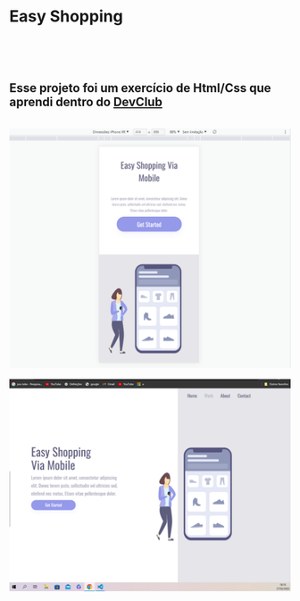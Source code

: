 <h1> Easy Shopping</h1>
<br>
<br>
<br>
<h2> Esse projeto foi um exercício de Html/Css que aprendi dentro do <a href="https://rodolfomori.com.br/devclub">DevClub</a></h2>
<br>
<img src="https://raw.githubusercontent.com/Damatta22/Easy-Shopping/6ce020c6e98ceb3e9095ccb50d3642a4d46cb445/assets/Responsivo%20celular.png"/>
<br>
<br>
<img src="https://github.com/Damatta22/Easy-Shopping/blob/main/assets/responsivo%20sem%20aba%20inspect.png?raw=true"/>
